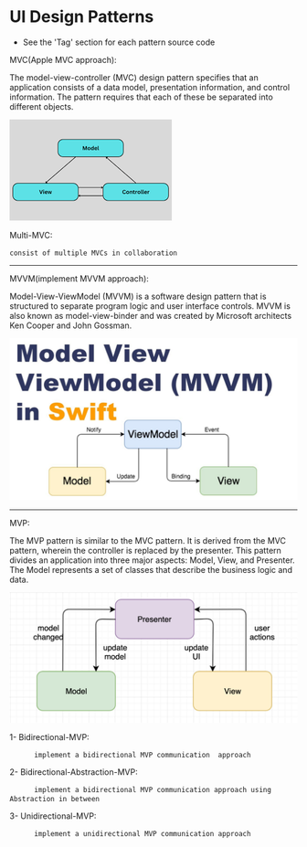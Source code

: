 # UI Design Patterns

* See the 'Tag' section for each pattern source code 

MVC(Apple MVC approach):

The model-view-controller (MVC) design pattern specifies that an application consists of a data model, presentation information, and control information. The pattern requires that each of these be separated into different objects.

![Screenshot](MVC.png)
  
Multi-MVC:

    consist of multiple MVCs in collaboration
  
<hr>

MVVM(implement MVVM approach):

Model-View-ViewModel (MVVM) is a software design pattern that is structured to separate program logic and user interface controls. MVVM is also known as model-view-binder and was created by Microsoft architects Ken Cooper and John Gossman.
  
![Screenshot](MVVM.jpeg)

<hr>

MVP:

The MVP pattern is similar to the MVC pattern. It is derived from the MVC pattern, wherein the controller is replaced by the presenter. This pattern divides an application into three major aspects: Model, View, and Presenter. The Model represents a set of classes that describe the business logic and data.


![Screenshot](MVP.png)

1- Bidirectional-MVP:

          implement a bidirectional MVP communication  approach

2- Bidirectional-Abstraction-MVP:

          implement a bidirectional MVP communication approach using Abstraction in between 
    
3- Unidirectional-MVP:

          implement a unidirectional MVP communication approach




